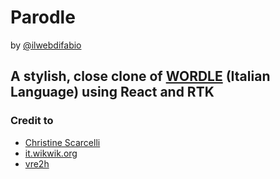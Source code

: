# Parodle

by [@ilwebdifabio](https://twitter.com/ilwebdifabio)

## A stylish, close clone of [WORDLE](https://www.nytimes.com/games/wordle/index.html) (Italian Language) using React and RTK

### Credit to

- [Christine Scarcelli](https://dribbble.com/shots/17518652-Wordle-UI-UX-Redesign-Dribbble-Weekly-Warm-Up)
- [it.wikwik.org](https://it.wikwik.org/5lettereparole.htm)
- [vre2h](https://github.com/vre2h/use-react-screenshot)
